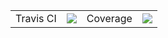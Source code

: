 
<table>
    <tr>
        <td>Travis CI</td>
        <td><img src='https://travis-ci.org/ericziethen/test_travis_ci.svg?branch=master'></td>
        <td>Coverage</td>
        <td><img src='https://codecov.io/gh/ericziethen/test_travis_ci/branch/master/graph/badge.svg'></td>
    </tr>
</table>
